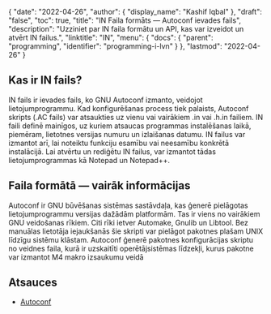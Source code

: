 {
  "date": "2022-04-26",
  "author": {
    "display_name": "Kashif Iqbal"
},
  "draft": "false",
  "toc": true,
  "title": "IN Faila formāts — Autoconf ievades fails",
  "description": "Uzziniet par IN faila formātu un API, kas var izveidot un atvērt IN failus.",
  "linktitle": "IN",
  "menu": {
    "docs": {
      "parent": "programming",
      "identifier": "programming-i-lvn"
}
},
  "lastmod": "2022-04-26"
}

## Kas ir IN fails?

IN fails ir ievades fails, ko GNU Autoconf izmanto, veidojot lietojumprogrammu. Kad konfigurēšanas process tiek palaists, Autoconf skripts (.AC fails) var atsaukties uz vienu vai vairākiem .in vai .h.in failiem. IN faili definē mainīgos, uz kuriem atsaucas programmas instalēšanas laikā, piemēram, lietotnes versijas numuru un izlaišanas datumu. IN failus var izmantot arī, lai noteiktu funkciju esamību vai neesamību konkrētā instalācijā. Lai atvērtu un rediģētu IN failus, var izmantot tādas lietojumprogrammas kā Notepad un Notepad++.

## Faila formātā — vairāk informācijas

Autoconf ir GNU būvēšanas sistēmas sastāvdaļa, kas ģenerē pielāgotas lietojumprogrammu versijas dažādām platformām. Tas ir viens no vairākiem GNU veidošanas rīkiem. Citi rīki ietver Automake, Gnulib un Libtool. Bez manuālas lietotāja iejaukšanās šie skripti var pielāgot pakotnes plašam UNIX līdzīgu sistēmu klāstam. Autoconf ģenerē pakotnes konfigurācijas skriptu no veidnes faila, kurā ir uzskaitīti operētājsistēmas līdzekļi, kurus pakotne var izmantot M4 makro izsaukumu veidā

## Atsauces

* [Autoconf](https://www.gnu.org/software/autoconf/)

